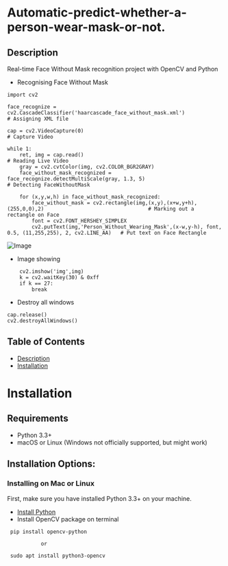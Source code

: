 # Automatic-predict-whether-a-person-wear-mask-or-not.

## Description
Real-time Face Without Mask recognition project with OpenCV and Python

* Recognising Face Without Mask
```
import cv2

face_recognize = cv2.CascadeClassifier('haarcascade_face_without_mask.xml')                                 # Assigning XML file

cap = cv2.VideoCapture(0)                                                                                   # Capture Video 

while 1: 
    ret, img = cap.read()                                                                                   # Reading Live Video
    gray = cv2.cvtColor(img, cv2.COLOR_BGR2GRAY)  
    face_without_mask_recognized = face_recognize.detectMultiScale(gray, 1.3, 5)                            # Detecting FaceWithoutMask

    for (x,y,w,h) in face_without_mask_recognized:
        face_without_mask = cv2.rectangle(img,(x,y),(x+w,y+h),(255,0,0),2)                                  # Marking out a rectangle on Face
        font = cv2.FONT_HERSHEY_SIMPLEX
        cv2.putText(img,'Person_Without_Wearing_Mask',(x-w,y-h), font, 0.5, (11,255,255), 2, cv2.LINE_AA)   # Put text on Face Rectangle 
```

![Image](https://banner2.cleanpng.com/20180629/bxv/kisspng-stock-photography-bigstock-portrait-indian-men-5b35fe828482e9.4087547415302652185428.jpg) 

* Image showing
```
    cv2.imshow('img',img)   
    k = cv2.waitKey(30) & 0xff   
    if k == 27:                 
        break
```

* Destroy all windows
```
cap.release()
cv2.destroyAllWindows()   
```

## Table of Contents
* [Description](#Description)
* [Installation](#Installation)

# Installation

## Requirements
* Python 3.3+
* macOS or Linux (Windows not officially supported, but might work)

## Installation Options:

### Installing on Mac or Linux
First, make sure you have installed Python 3.3+ on your machine.
* [Install Python](https://realpython.com/installing-python/)
* Install OpenCV package on terminal

```
 pip install opencv-python

           or

 sudo apt install python3-opencv
```